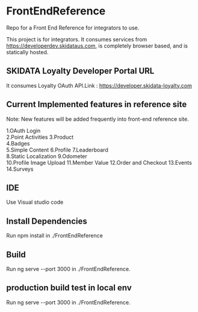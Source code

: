# FrontEndReference
Repo for a Front End Reference for integrators to use.

This project is for integrators. It consumes services from https://developerdev.skidataus.com, is completely browser based, and is statically hosted.

## SKIDATA Loyalty Developer Portal URL
It consumes Loyalty OAuth API.Link : https://developer.skidata-loyalty.com

## Current Implemented features in reference site
Note: New features will be added frequently into front-end reference site.

1.OAuth Login  
2.Point Activities
3.Product  
4.Badges  
5.Simple Content
6.Profile
7.Leaderboard  
8.Static Localization
9.Odometer  
10.Profile Image Upload
11.Member Value
12.Order and Checkout
13.Events
14.Surveys

## IDE
Use Visual studio code

## Install Dependencies
Run npm install in ./FrontEndReference

## Build
Run ng serve --port 3000 in ./FrontEndReference.

## production build test in local env
Run ng serve --port 3000 in ./FrontEndReference.
